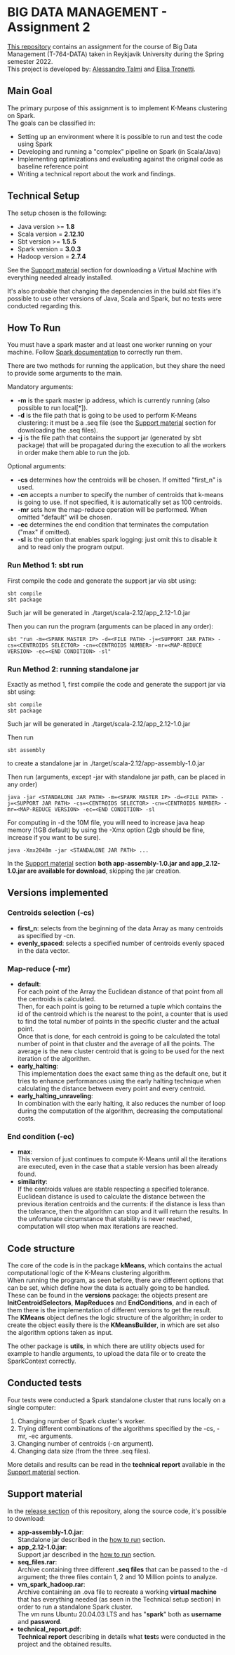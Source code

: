 # BIG DATA MANAGEMENT - Assignment 2
[This repository](https://github.com/Tale152/scala_spark_k_means_clustering) contains an assignment for the course of Big Data Management (T-764-DATA) taken in Reykjavik University during the Spring semester 2022.  
This project is developed by: [Alessandro Talmi](https://github.com/Tale152) and [Elisa Tronetti](https://github.com/ElisaTronetti).

## Main Goal

The primary purpose of this assignment is to implement K-Means clustering on Spark.  
The goals can be classified in:
- Setting up an environment where it is possible to run and test the code using Spark
- Developing and running a "complex" pipeline on Spark (in Scala/Java)
- Implementing optimizations and evaluating against the original code as baseline reference point
- Writing a technical report about the work and findings.

## Technical Setup

The setup chosen is the following:
- Java version >= **1.8**
- Scala version = **2.12.10**
- Sbt version >= **1.5.5**
- Spark version = **3.0.3**
- Hadoop version = **2.7.4**

See the [Support material](#support-material) section for downloading a Virtual Machine with everything needed already installed.

It's also probable that changing the dependencies in the build.sbt files it's possible to use other versions of Java, Scala and Spark, but no tests were conducted regarding this.


## How To Run
You must have a spark master and at least one worker running on your machine. Follow [Spark documentation](https://spark.apache.org/docs/3.0.3/spark-standalone.html#launching-spark-applications) to correctly run them.

There are two methods for running the application, but they share the need to provide some arguments to the main.

Mandatory arguments:  
- **-m** is the spark master ip address, which is currently running (also possible to run local[*]).
- **-d** is the file path that is going to be used to perform K-Means clustering: it must be a .seq file (see the [Support material](#support-material) section for downloading the .seq files).
- **-j** is the file path that contains the support jar (generated by sbt package) that will be propagated during the execution to all the workers in order make them able to run the job.

Optional arguments:  
- **-cs** determines how the centroids will be chosen. If omitted "first_n" is used.
- **-cn** accepts a number to specify the number of centroids that k-means is going to use. If not specified, it is automatically set as 100 centroids.
- **-mr** sets how the map-reduce operation will be performed. When omitted "default" will be chosen.
- **-ec** determines the end condition that terminates the computation ("max" if omitted).
- **-sl** is the option that enables spark logging: just omit this to disable it and to read only the program output.

### Run Method 1: sbt run

First compile the code and generate the support jar via sbt using:  
```
sbt compile
sbt package
```
Such jar will be generated in ./target/scala-2.12/app_2.12-1.0.jar

Then you can run the program (arguments can be placed in any order):
```
sbt "run -m=<SPARK MASTER IP> -d=<FILE PATH> -j=<SUPPORT JAR PATH> -cs=<CENTROIDS SELECTOR> -cn=<CENTROIDS NUMBER> -mr=<MAP-REDUCE VERSION> -ec=<END CONDITION> -sl"
```

### Run Method 2: running standalone jar

Exactly as method 1, first compile the code and generate the support jar via sbt using:  
```
sbt compile
sbt package
```
Such jar will be generated in ./target/scala-2.12/app_2.12-1.0.jar

Then run
```
sbt assembly
```
to create a standalone jar in ./target/scala-2.12/app-assembly-1.0.jar

Then run (arguments, except -jar with standalone jar path, can be placed in any order)
```
java -jar <STANDALONE JAR PATH> -m=<SPARK MASTER IP> -d=<FILE PATH> -j=<SUPPORT JAR PATH> -cs=<CENTROIDS SELECTOR> -cn=<CENTROIDS NUMBER> -mr=<MAP-REDUCE VERSION> -ec=<END CONDITION> -sl
```

For computing in -d the 10M file, you will need to increase java heap memory (1GB default) by using the -Xmx option (2gb should be fine, increase if you want to be sure).

```
java -Xmx2048m -jar <STANDALONE JAR PATH> ...
```

In the [Support material](#support-material) section **both app-assembly-1.0.jar and app_2.12-1.0.jar are available for download**, skipping the jar creation.

## Versions implemented
### Centroids selection (-cs)
- **first_n**: selects from the beginning of the data Array as many centroids as specified by -cn.
- **evenly_spaced**: selects a specified number of centroids evenly spaced in the data vector.

### Map-reduce (-mr)
- **default**:<br />
For each point of the Array the Euclidean distance of that point from all the centroids is calculated.  
Then, for each point is going to be returned a tuple which contains the id of the centroid which is the nearest to the point, a counter that is used to find the total number of points in the specific cluster and the actual point.  
Once that is done, for each centroid is going to be calculated the total number of point in that cluster and the average of all the points. The average is the new cluster centroid that is going to be used for the next iteration of the algorithm.
- **early_halting**:<br />
This implementation does the exact same thing as the default one, but it tries to enhance performances using the early halting technique when calculating the distance between every point and every centroid.
- **early_halting_unraveling**:<br />
In combination with the early halting, it also reduces the number of loop during the computation of the algorithm, decreasing the computational costs.
### End condition (-ec)
- **max**:<br />
This version of just continues to compute K-Means until all the iterations are executed, even in the case that a stable version has been already found.
- **similarity**:<br />
If the centroids values are stable respecting a specified tolerance. Euclidean distance is used to calculate the distance between the previous iteration centroids and the currents: if the distance is less than the tolerance, then the algorithm can stop and it will return the results. In the unfortunate circumstance that stability is never reached, computation will stop when max iterations are reached.

## Code structure
The core of the code is in the package __kMeans__, which contains the actual computational logic of the K-Means clustering algorithm.  
When running the program, as seen before, there are different options that can be set, which define how the data is actually going to be handled. These can be found in the __versions__ package: the objects present are **InitCentroidSelectors**, **MapReduces** and **EndConditions**, and in each of them there is the implementation of different versions to get the result.  
The **KMeans** object defines the logic structure of the algorithm; in order to create the object easily there is the **KMeansBuilder**, in which are set also the algorithm options taken as input.  

The other package is __utils__, in which there are utility objects used for example to handle arguments, to upload the data file or to create the SparkContext correctly.

## Conducted tests
Four tests were conducted a Spark standalone cluster that runs locally on a single computer:
1. Changing number of Spark cluster's worker.
2. Trying different combinations of the algorithms specified by the -cs, -mr, -ec arguments.
3. Changing number of centroids (-cn argument).
4. Changing data size (from the three .seq files).

More details and results can be read in the **technical report** available in the [Support material](#support-material) section.

## Support material
In the [release section](https://github.com/Tale152/scala_spark_k_means_clustering/releases) of this repository, along the source code, it's possible to download:
- **app-assembly-1.0.jar**:<br />
Standalone jar described in the [how to run](#how-to-run) section.
- **app_2.12-1.0.jar**:<br />
Support jar described in the [how to run](#how-to-run) section.
- **seq_files.rar**:<br />
Archive containing three different **.seq files** that can be passed to the -d argument; the three files contain 1, 2 and 10 Million points to analyze.
- **vm_spark_hadoop.rar**:<br />
Archive containing an .ova file to recreate a working **virtual machine** that has everything needed (as seen in the Technical setup section) in order to run a standalone Spark cluster.<br />
The vm runs Ubuntu 20.04.03 LTS and has "**spark**" both as **username** and **password**.
- **technical_report.pdf**:<br />
**Technical report** describing in details what **test**s were conducted in the project and the obtained results.